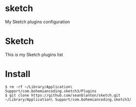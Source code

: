 # sketch
My Sketch plugins configuration

# Sketch 

This is my Sketch plugins list 

# Install

 ```
 $ rm -rf ~/Library/Application\ Support/com.bohemiancoding.sketch3/Plugins
 $ git clone https://github.com/seanblanton/sketch.git ~/Library/Application\ Support/com.bohemiancoding.sketch3/


 ````
